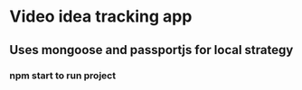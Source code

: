 # Video idea tracking app

## Uses mongoose and passportjs for local strategy

### npm start to run project